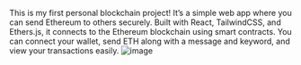
This is my first personal blockchain project! It’s a simple web app where you can send Ethereum to others securely. Built with React, TailwindCSS, and Ethers.js, it connects to the Ethereum blockchain using smart contracts. You can connect your wallet, send ETH along with a message and keyword, and view your transactions easily. 
![image](https://github.com/user-attachments/assets/881312bc-5814-4bd1-bf74-e060a5bc39cf)
